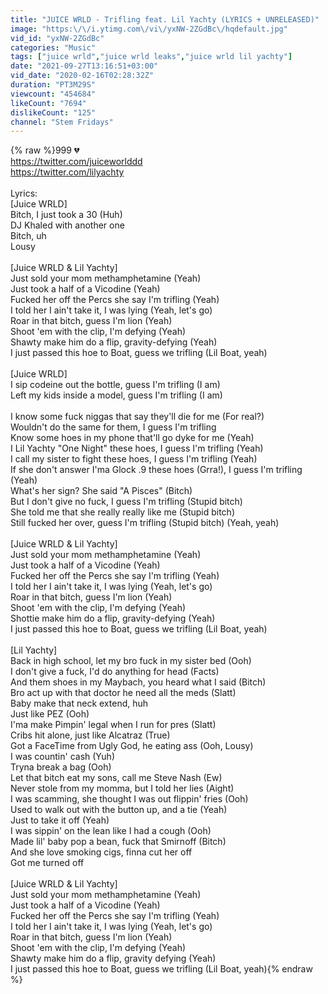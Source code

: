 ```yaml
---
title: "JUICE WRLD - Trifling feat. Lil Yachty (LYRICS + UNRELEASED)"
image: "https:\/\/i.ytimg.com\/vi\/yxNW-2ZGdBc\/hqdefault.jpg"
vid_id: "yxNW-2ZGdBc"
categories: "Music"
tags: ["juice wrld","juice wrld leaks","juice wrld lil yachty"]
date: "2021-09-27T13:16:51+03:00"
vid_date: "2020-02-16T02:28:32Z"
duration: "PT3M29S"
viewcount: "454684"
likeCount: "7694"
dislikeCount: "125"
channel: "Stem Fridays"
---
```

{% raw %}999 💔<br /><a rel="nofollow" target="blank" href="https://twitter.com/juiceworlddd">https://twitter.com/juiceworlddd</a><br /><a rel="nofollow" target="blank" href="https://twitter.com/lilyachty">https://twitter.com/lilyachty</a><br /><br />Lyrics:<br />[Juice WRLD]<br />Bitch, I just took a 30 (Huh)<br />DJ Khaled with another one<br />Bitch, uh<br />Lousy<br /><br />[Juice WRLD &amp; Lil Yachty]<br />Just sold your mom methamphetamine (Yeah)<br />Just took a half of a Vicodine (Yeah)<br />Fucked her off the Percs she say I'm trifling (Yeah)<br />I told her I ain't take it, I was lying (Yeah, let's go)<br />Roar in that bitch, guess I'm lion (Yeah)<br />Shoot 'em with the clip, I'm defying (Yeah)<br />Shawty make him do a flip, gravity-defying (Yeah)<br />I just passed this hoe to Boat, guess we trifling (Lil Boat, yeah)<br /><br />[Juice WRLD]<br />I sip codeine out the bottle, guess I'm trifling (I am)<br />Left my kids inside a model, guess I'm trifling (I am)<br /><br />I know some fuck niggas that say they'll die for me (For real?)<br />Wouldn't do the same for them, I guess I'm trifling<br />Know some hoe​s in my phone that'll go dyke for me (Yeah)<br />I Lil Yachty &quot;One Night&quot; these hoe​s, I guess I'm trifling (Yeah)<br />I call my sister to fight these hoes, I guess I'm trifling (Yeah)<br />If she don't answer I'ma Glock .9 these hoe​s (Grra!), I guess I'm trifling (Yeah)<br />What's her sign? She said &quot;A Pisces&quot; (Bitch)<br />But I don't give no fuck, I guess I'm trifling (Stupid bitch)<br />She told me that she really really like me (Stupid bitch)<br />Still fucked her over, guess I'm trifling (Stupid bitch) (Yeah, yeah)<br /><br />[Juice WRLD &amp; Lil Yachty]<br />Just sold your mom methamphetamine (Yeah)<br />Just took a half of a Vicodine (Yeah)<br />Fucked her off the Percs she say I'm trifling (Yeah)<br />I told her I ain't take it, I was lying (Yeah, let's go)<br />Roar in that bitch, guess I'm lion (Yeah)<br />Shoot 'em with the clip, I'm defying (Yeah)<br />Shottie make him do a flip, gravity-defying (Yeah)<br />I just passed this hoe to Boat, guess we trifling (Lil Boat, yeah)<br /><br />[Lil Yachty]<br />Back in high school, let my bro fuck in my sister bed (Ooh)<br />I don't give a fuck, I'd do anything for head (Facts)<br />And them shoes in my Maybach, you heard what I said (Bitch)<br />Bro act up with that doctor he need all the meds (Slatt)<br />Baby make that neck extend, huh<br />Just like PEZ (Ooh)<br />I'ma make Pimpin' legal when I run for pres (Slatt)<br />Cribs hit alone, just like Alcatraz (True)<br />Got a FaceTime from Ugly God, he eating ass (Ooh, Lousy)<br />I was countin' cash (Yuh)<br />Tryna break a bag (Ooh)<br />Let that bitch eat my sons, call me Steve Nash (Ew)<br />Never stole from my momma, but I told her lies (Aight)<br />I was scamming, she thought I was out flippin' fries (Ooh)<br />Used to walk out with the button up, and a tie (Yeah)<br />Just to take it off (Yeah)<br />I was sippin' on the lean like I had a cough (Ooh)<br />Made lil' baby pop a bean, fuck that Smirnoff (Bitch)<br />And she love smoking cigs, finna cut her off<br />Got me turned off<br /><br />[Juice WRLD &amp; Lil Yachty]<br />Just sold your mom methamphetamine (Yeah)<br />Just took a half of a Vicodine (Yeah)<br />Fucked her off the Percs she say I'm trifling (Yeah)<br />I told her I ain't take it, I was lying (Yeah, let's go)<br />Roar in that bitch, guess I'm lion (Yeah)<br />Shoot 'em with the clip, I'm defying (Yeah)<br />Shawty make him do a flip, gravity defying (Yeah)<br />I just passed this hoe to Boat, guess we trifling (Lil Boat, yeah){% endraw %}
